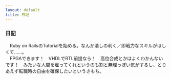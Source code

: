 ```yaml
---
layout: default
title: 日記
---
```

### 日記
　Ruby on RailsのTutorialを始める。なんか潰しの利く／即戦力なスキルがほしくて……。  
　FPGAできます！　VHDLでRTL前提なら！　高位合成とかはよくわかんないです！　みたいな人間を雇ってくれというのも割と無理っぽい気がするし、とりあえず転職時の自由を確保したいというきもち。  

